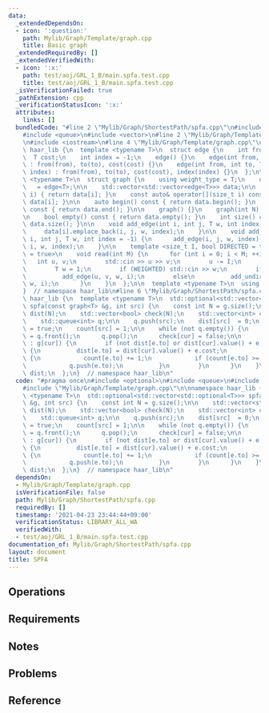 ```yaml
---
data:
  _extendedDependsOn:
  - icon: ':question:'
    path: Mylib/Graph/Template/graph.cpp
    title: Basic graph
  _extendedRequiredBy: []
  _extendedVerifiedWith:
  - icon: ':x:'
    path: test/aoj/GRL_1_B/main.spfa.test.cpp
    title: test/aoj/GRL_1_B/main.spfa.test.cpp
  _isVerificationFailed: true
  _pathExtension: cpp
  _verificationStatusIcon: ':x:'
  attributes:
    links: []
  bundledCode: "#line 2 \"Mylib/Graph/ShortestPath/spfa.cpp\"\n#include <optional>\n\
    #include <queue>\n#include <vector>\n#line 2 \"Mylib/Graph/Template/graph.cpp\"\
    \n#include <iostream>\n#line 4 \"Mylib/Graph/Template/graph.cpp\"\n\nnamespace\
    \ haar_lib {\n  template <typename T>\n  struct edge {\n    int from, to;\n  \
    \  T cost;\n    int index = -1;\n    edge() {}\n    edge(int from, int to, T cost)\
    \ : from(from), to(to), cost(cost) {}\n    edge(int from, int to, T cost, int\
    \ index) : from(from), to(to), cost(cost), index(index) {}\n  };\n\n  template\
    \ <typename T>\n  struct graph {\n    using weight_type = T;\n    using edge_type\
    \   = edge<T>;\n\n    std::vector<std::vector<edge<T>>> data;\n\n    auto& operator[](size_t\
    \ i) { return data[i]; }\n    const auto& operator[](size_t i) const { return\
    \ data[i]; }\n\n    auto begin() const { return data.begin(); }\n    auto end()\
    \ const { return data.end(); }\n\n    graph() {}\n    graph(int N) : data(N) {}\n\
    \n    bool empty() const { return data.empty(); }\n    int size() const { return\
    \ data.size(); }\n\n    void add_edge(int i, int j, T w, int index = -1) {\n \
    \     data[i].emplace_back(i, j, w, index);\n    }\n\n    void add_undirected(int\
    \ i, int j, T w, int index = -1) {\n      add_edge(i, j, w, index);\n      add_edge(j,\
    \ i, w, index);\n    }\n\n    template <size_t I, bool DIRECTED = true, bool WEIGHTED\
    \ = true>\n    void read(int M) {\n      for (int i = 0; i < M; ++i) {\n     \
    \   int u, v;\n        std::cin >> u >> v;\n        u -= I;\n        v -= I;\n\
    \        T w = 1;\n        if (WEIGHTED) std::cin >> w;\n        if (DIRECTED)\n\
    \          add_edge(u, v, w, i);\n        else\n          add_undirected(u, v,\
    \ w, i);\n      }\n    }\n  };\n\n  template <typename T>\n  using tree = graph<T>;\n\
    }  // namespace haar_lib\n#line 6 \"Mylib/Graph/ShortestPath/spfa.cpp\"\n\nnamespace\
    \ haar_lib {\n  template <typename T>\n  std::optional<std::vector<std::optional<T>>>\
    \ spfa(const graph<T> &g, int src) {\n    const int N = g.size();\n\n    std::vector<std::optional<T>>\
    \ dist(N);\n    std::vector<bool> check(N);\n    std::vector<int> count(N);\n\
    \    std::queue<int> q;\n\n    q.push(src);\n    dist[src]  = 0;\n    check[src]\
    \ = true;\n    count[src] = 1;\n\n    while (not q.empty()) {\n      auto cur\
    \ = q.front();\n      q.pop();\n      check[cur] = false;\n\n      for (auto &e\
    \ : g[cur]) {\n        if (not dist[e.to] or dist[cur].value() + e.cost < dist[e.to].value())\
    \ {\n          dist[e.to] = dist[cur].value() + e.cost;\n          if (not check[e.to])\
    \ {\n            count[e.to] += 1;\n            if (count[e.to] >= N) return std::nullopt;\n\
    \            q.push(e.to);\n          }\n        }\n      }\n    }\n\n    return\
    \ dist;\n  };\n}  // namespace haar_lib\n"
  code: "#pragma once\n#include <optional>\n#include <queue>\n#include <vector>\n\
    #include \"Mylib/Graph/Template/graph.cpp\"\n\nnamespace haar_lib {\n  template\
    \ <typename T>\n  std::optional<std::vector<std::optional<T>>> spfa(const graph<T>\
    \ &g, int src) {\n    const int N = g.size();\n\n    std::vector<std::optional<T>>\
    \ dist(N);\n    std::vector<bool> check(N);\n    std::vector<int> count(N);\n\
    \    std::queue<int> q;\n\n    q.push(src);\n    dist[src]  = 0;\n    check[src]\
    \ = true;\n    count[src] = 1;\n\n    while (not q.empty()) {\n      auto cur\
    \ = q.front();\n      q.pop();\n      check[cur] = false;\n\n      for (auto &e\
    \ : g[cur]) {\n        if (not dist[e.to] or dist[cur].value() + e.cost < dist[e.to].value())\
    \ {\n          dist[e.to] = dist[cur].value() + e.cost;\n          if (not check[e.to])\
    \ {\n            count[e.to] += 1;\n            if (count[e.to] >= N) return std::nullopt;\n\
    \            q.push(e.to);\n          }\n        }\n      }\n    }\n\n    return\
    \ dist;\n  };\n}  // namespace haar_lib\n"
  dependsOn:
  - Mylib/Graph/Template/graph.cpp
  isVerificationFile: false
  path: Mylib/Graph/ShortestPath/spfa.cpp
  requiredBy: []
  timestamp: '2021-04-23 23:44:44+09:00'
  verificationStatus: LIBRARY_ALL_WA
  verifiedWith:
  - test/aoj/GRL_1_B/main.spfa.test.cpp
documentation_of: Mylib/Graph/ShortestPath/spfa.cpp
layout: document
title: SPFA
---
```


## Operations

## Requirements

## Notes

## Problems

## Reference
